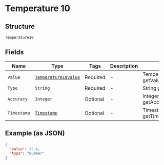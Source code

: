 
# Temperature 10

## Structure

`Temperature10`

## Fields

| Name | Type | Tags | Description | Getter | Setter |
|  --- | --- | --- | --- | --- | --- |
| `Value` | [`Temperature10Value`]($m/Temperature10Value) | Required | - | Temperature10Value getValue() | setValue(Temperature10Value value) |
| `Type` | `String` | Required | - | String getType() | setType(String type) |
| `Accuracy` | `Integer` | Optional | - | Integer getAccuracy() | setAccuracy(Integer accuracy) |
| `Timestamp` | [`Timestamp`](../../doc/models/timestamp.md) | Optional | - | Timestamp getTimestamp() | setTimestamp(Timestamp timestamp) |

## Example (as JSON)

```json
{
  "value": 35.6,
  "type": "Number"
}
```

